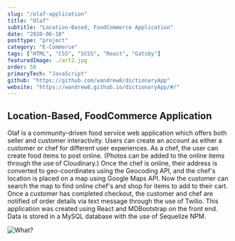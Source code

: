 ```yaml
---
slug: "/olaf-application"
title: "Olaf"
subtitle: "Location-Based, FoodCommerce Application"
date: "2020-06-10"
posttype: "project"
category: "E-Commerce"
tags: ["HTML", "CSS", "SCSS", "React", "Gatsby"]
featuredImage: ./art2.jpg
order: 50
primaryTech: "JavaScript"
github: "https://github.com/wandrew8/dictionaryApp"
website: "https://wandrew8.github.io/dictionaryApp/#/"
---
```


## Location-Based, FoodCommerce Application

Olaf is a community-driven food service web application which offers both seller and customer interactivity. Users can create an account as either a customer or chef for different user experiences. As a chef, the user can create food items to post online. (Photos can be added to the online items through the use of Cloudinary.) Once the chef is online, their address is converted to geo-coordinates using the Geocoding API, and the chef's location is placed on a map using Google Maps API. Now the customer can search the map to find online chef's and shop for items to add to their cart. Once a customer has completed checkout, the customer and chef are notified of order details via text message through the use of Twilio. This application was created using React and MDBootstrap on the front end. Data is stored in a MySQL database with the use of Sequelize NPM.

![What?](./news-collection.gif)
